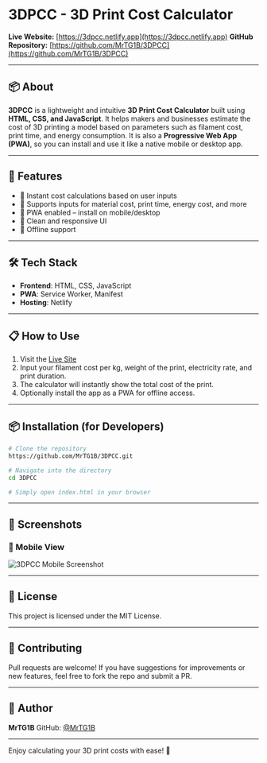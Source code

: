 # 3DPCC - 3D Print Cost Calculator

**Live Website:** [https://3dpcc.netlify.app](https://3dpcc.netlify.app)
**GitHub Repository:** [https://github.com/MrTG1B/3DPCC](https://github.com/MrTG1B/3DPCC)

---

## 📦 About

**3DPCC** is a lightweight and intuitive **3D Print Cost Calculator** built using **HTML, CSS, and JavaScript**. It helps makers and businesses estimate the cost of 3D printing a model based on parameters such as filament cost, print time, and energy consumption. It is also a **Progressive Web App (PWA)**, so you can install and use it like a native mobile or desktop app.

---

## 🚀 Features

* 🧮 Instant cost calculations based on user inputs
* 💸 Supports inputs for material cost, print time, energy cost, and more
* 📱 PWA enabled – install on mobile/desktop
* 🎨 Clean and responsive UI
* 💾 Offline support

---

## 🛠️ Tech Stack

* **Frontend**: HTML, CSS, JavaScript
* **PWA**: Service Worker, Manifest
* **Hosting**: Netlify

---

## 📋 How to Use

1. Visit the [Live Site](https://3dpcc.netlify.app)
2. Input your filament cost per kg, weight of the print, electricity rate, and print duration.
3. The calculator will instantly show the total cost of the print.
4. Optionally install the app as a PWA for offline access.

---

## 📦 Installation (for Developers)

```bash
# Clone the repository
https://github.com/MrTG1B/3DPCC.git

# Navigate into the directory
cd 3DPCC

# Simply open index.html in your browser
```

---

## 📸 Screenshots

### 📱 Mobile View

![3DPCC Mobile Screenshot](https://user-images.githubusercontent.com/your-uploaded-path/f8a8da77-34ea-4c8c-91bd-50af442c7a95.jpg)

---

## 📄 License

This project is licensed under the MIT License.

---

## 🤝 Contributing

Pull requests are welcome! If you have suggestions for improvements or new features, feel free to fork the repo and submit a PR.

---

## 🧠 Author

**MrTG1B**
GitHub: [@MrTG1B](https://github.com/MrTG1B)

---

Enjoy calculating your 3D print costs with ease! 🎉
